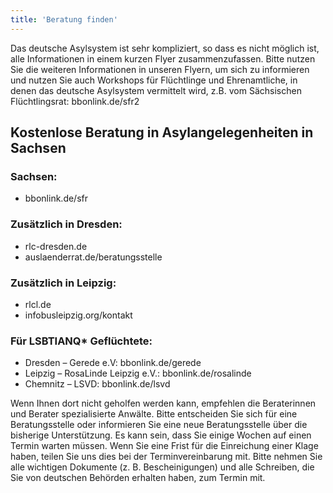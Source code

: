 ```yaml
---
title: 'Beratung finden'
---
```

Das deutsche Asylsystem ist sehr kompliziert, so dass es nicht möglich ist, alle Informationen in einem kurzen Flyer zusammenzufassen. Bitte nutzen Sie die weiteren Informationen in unseren Flyern, um sich zu informieren und nutzen Sie auch Workshops für Flüchtlinge und Ehrenamtliche, in denen das deutsche Asylsystem vermittelt wird, z.B. vom Sächsischen Flüchtlingsrat: bbonlink.de/sfr2

## Kostenlose Beratung in Asylangelegenheiten in Sachsen

### Sachsen:

* bbonlink.de/sfr

### Zusätzlich in Dresden:

* rlc-dresden.de
* auslaenderrat.de/beratungsstelle

### Zusätzlich in Leipzig:

* rlcl.de
* infobusleipzig.org/kontakt

### Für LSBTIANQ* Geflüchtete:

* Dresden – Gerede e.V: bbonlink.de/gerede
* Leipzig – RosaLinde Leipzig e.V.: bbonlink.de/rosalinde
* Chemnitz – LSVD: bbonlink.de/lsvd

Wenn Ihnen dort nicht geholfen werden kann, empfehlen die Beraterinnen und Berater spezialisierte Anwälte. Bitte entscheiden Sie sich für eine Beratungsstelle oder informieren Sie eine neue Beratungsstelle über die bisherige Unterstützung. Es kann sein, dass Sie einige Wochen auf einen Termin warten müssen. Wenn Sie eine Frist für die Einreichung einer Klage haben, teilen Sie uns dies bei der Terminvereinbarung mit. Bitte nehmen Sie alle wichtigen Dokumente (z. B. Bescheinigungen) und alle Schreiben, die Sie von deutschen Behörden erhalten haben, zum Termin mit.
